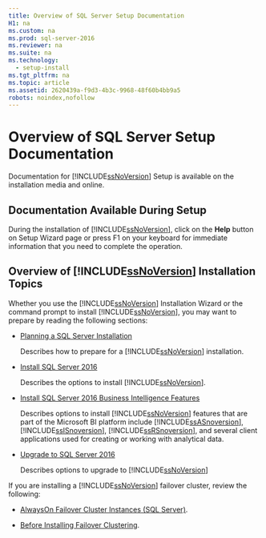 ```yaml
---
title: Overview of SQL Server Setup Documentation
H1: na
ms.custom: na
ms.prod: sql-server-2016
ms.reviewer: na
ms.suite: na
ms.technology: 
  - setup-install
ms.tgt_pltfrm: na
ms.topic: article
ms.assetid: 2620439a-f9d3-4b3c-9968-48f60b4bb9a5
robots: noindex,nofollow
---
```

# Overview of SQL Server Setup Documentation
  Documentation for [!INCLUDE[ssNoVersion](../../Topics/TopicNameContainA/includes/ssNoVersion_md.md)] Setup is available on the installation media and online.  
  
## Documentation Available During Setup  
 During the installation of [!INCLUDE[ssNoVersion](../../Topics/TopicNameContainA/includes/ssNoVersion_md.md)], click on the **Help** button on Setup Wizard page or press F1 on your keyboard for immediate information that you need to complete the operation.  
  
## Overview of [!INCLUDE[ssNoVersion](../../Topics/TopicNameContainA/includes/ssNoVersion_md.md)] Installation Topics  
 Whether you use the [!INCLUDE[ssNoVersion](../../Topics/TopicNameContainA/includes/ssNoVersion_md.md)] Installation Wizard or the command prompt to install [!INCLUDE[ssNoVersion](../../Topics/TopicNameContainA/includes/ssNoVersion_md.md)], you may want to prepare by reading the following sections:  
  
-   [Planning a SQL Server Installation](../../Topics/TopicNameContainA/Planning-a-SQL-Server-Installation.md)  
  
     Describes how to prepare for a [!INCLUDE[ssNoVersion](../../Topics/TopicNameContainA/includes/ssNoVersion_md.md)] installation.  
  
-   [Install SQL Server 2016](../../Topics/TopicNameNotContainA/Install-SQL-Server-2016.md)  
  
     Describes the options to install [!INCLUDE[ssNoVersion](../../Topics/TopicNameContainA/includes/ssNoVersion_md.md)].  
  
-   [Install SQL Server 2016 Business Intelligence Features](../../Topics/TopicNameNotContainA/Install-SQL-Server-2016-Business-Intelligence-Features.md)  
  
     Describes options to install [!INCLUDE[ssNoVersion](../../Topics/TopicNameContainA/includes/ssNoVersion_md.md)] features that are part of the Microsoft BI platform include [!INCLUDE[ssASnoversion](../../Topics/TopicNameContainA/includes/ssASnoversion_md.md)], [!INCLUDE[ssISnoversion](../../Topics/TopicNameContainA/includes/ssISnoversion_md.md)], [!INCLUDE[ssRSnoversion](../../Topics/TopicNameContainA/includes/ssRSnoversion_md.md)], and several client applications used for creating or working with analytical data.  
  
-   [Upgrade to SQL Server 2016](../../Topics/TopicNameNotContainA/Upgrade-to-SQL-Server-2016.md)  
  
     Describes options to upgrade to [!INCLUDE[ssNoVersion](../../Topics/TopicNameContainA/includes/ssNoVersion_md.md)]  
  
 If you are installing a [!INCLUDE[ssNoVersion](../../Topics/TopicNameContainA/includes/ssNoVersion_md.md)] failover cluster, review the following:  
  
-   [AlwaysOn Failover Cluster Instances &#40;SQL Server&#41;](../Topic/AlwaysOn%20Failover%20Cluster%20Instances%20\(SQL%20Server\).md).  
  
-   [Before Installing Failover Clustering](../../Topics/TopicNameNotContainA/Before-Installing-Failover-Clustering.md).  
  
  